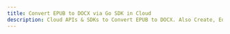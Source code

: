 ---title: Convert EPUB to DOCX via Go SDK in Clouddescription: Cloud APIs & SDKs to Convert EPUB to DOCX. Also Create, Edit & Render Microsoft Word & OpenOffice documents in the Cloud.---